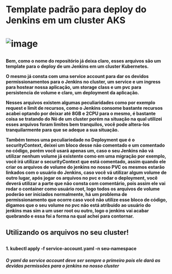 <h1>Template padrão para deploy do Jenkins em um  cluster AKS<h1>

![image](https://user-images.githubusercontent.com/70164638/220811843-3e9422c8-85d0-4bf4-8cf6-c4e8069178ca.png)

<h4>
Bem, como o nome do repositório já deixa claro, esses arquivos são um template para o deploy de um Jenkins em um cluster Kubernetes.

O mesmo já consta com uma service account para dar os devidos permissionamentos para o Jenkins no cluster, um service e um ingress 
para hostear nossa aplicação, um storage class e um pvc para persistencia de volume e claro, um deployment da aplicação.

Nesses arquivos existem algumas peculiaridades como por exemplo request e limit de recursos, como o Jenkins consome bastante recursos 
acabei optando por deixar até 8GB e 2CPU para o mesmo, é bastante coisa se tratando do Nó de um cluster porém na situação na qual utilizei 
esses arquivos foram limites bem tranquilos, você pode altera-los tranquilarmente para que se adeque a sua situação.

Também temos uma peculiariedade no Deployment que é o securityContext, deixei um bloco desse não comentado e um comentado no código, porém você usará 
apenas um, caso o seu Jenkins não vá utilizar nenhum volume já existente como em uma migração por exemplo, você irá utilizar o securityContext
que está comentado, assim quando ele criar os arquivos de volume do jenkins no nosso PVC os mesmos estarão linkados com o usuário do Jenkins,
caso você vá utilizar algum volume de outro lugar, após jogar os arquivos no pvc e rodar o deployment, você deverá utilizar a parte que não consta com 
comentário, pois assim ele vai rodar o container como usuário root, logo todos os arquivos de volume poderão ser iniciados normalmente, há um problema de permissionamento que ocorre caso você não utilize esse bloco de código, digamos que o seu volume no pvc não está atribuido ao usuário do jenkins mas sim a um user root ou outro, logo o jenkins vai acabar quebrando e essa foi a forma na qual achei para contornar.
<h4>

  
<h2>Utilizando os arquivos no seu cluster!<h2>
  <h4>1. kubectl apply -f service-account.yaml -n seu-namespace<h4>
    <h5>O yaml da service account deve ser sempre o primeiro pois ele dará as devidas permissões para o jenkins no nosso cluster<h5>
